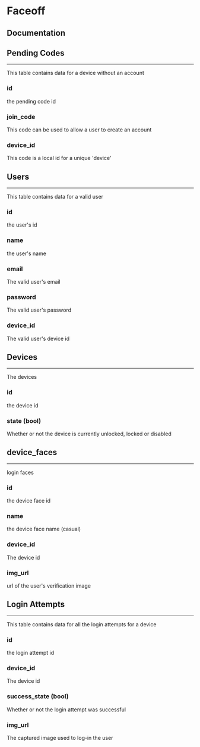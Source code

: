 # Faceoff

## Documentation

## Pending Codes
---
This table contains data for a device without an account

### id
the pending code id

### join_code
This code can be used to allow a user to create an account

### device_id
This code is a local id for a unique 'device'

## Users
---
This table contains data for a valid user

### id
the user's id

### name
the user's name

### email
The valid user's email

### password
The valid user's password

### device_id
The valid user's device id

## Devices
---
The devices

### id
the device id

### state (bool)
Whether or not the device is currently unlocked, locked or disabled

## device_faces
---
login faces 

### id
the device face id

### name
the device face name (casual)

### device_id
The device id

### img_url
url of the user's verification image

## Login Attempts
---
This table contains data for all the login attempts for a device

### id
the login attempt id

### device_id
The device id

### success_state (bool)
Whether or not the login attempt was successful

### img_url
The captured image used to log-in the user


